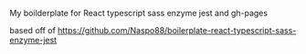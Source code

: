 My boilderplate for React typescript sass enzyme jest and gh-pages

based off of https://github.com/Naspo88/boilerplate-react-typescript-sass-enzyme-jest
